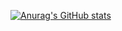 [![Anurag's GitHub stats](https://github-readme-stats.vercel.app/api?username=sucrub)](https://github.com/anuraghazra/github-readme-stats)
